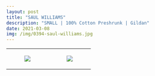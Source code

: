 ```yaml
---
layout: post
title: "SAUL WILLIAMS"
description: "SMALL | 100% Cotton Preshrunk | Gildan"
date: 2021-03-08
img: /img/0394-saul-williams.jpg
---
```




<table style="width:100%;"><tr><td style="vertical-align:top;">
      <figure class="tmblr-full" data-orig-height="2048" data-orig-width="1365" data-orig-src="https://concertshirts.netlify.app/shirts/0394/0394-01.jpg"><img src="https://64.media.tumblr.com/ae05d621878b135b78ccbd291665b220/dea42e29ba5eccc4-53/s540x810/4b3ff0c6ba573f7c83cf855b2fc687a0478e161d.jpg" data-orig-height="2048" data-orig-width="1365" data-orig-src="https://concertshirts.netlify.app/shirts/0394/0394-01.jpg"/></figure></td>
    <td style="vertical-align:top;">
      <figure class="tmblr-full" data-orig-height="2048" data-orig-width="1365" data-orig-src="https://concertshirts.netlify.app/shirts/0394/0394-02.jpg"><img src="https://64.media.tumblr.com/a7105dd57e0c51288958cd8a78ff1aca/dea42e29ba5eccc4-a0/s540x810/95c26159f5d0b56db8314d8af9583cf8d99e48c1.jpg" data-orig-height="2048" data-orig-width="1365" data-orig-src="https://concertshirts.netlify.app/shirts/0394/0394-02.jpg"/></figure></td>
  </tr></table>
